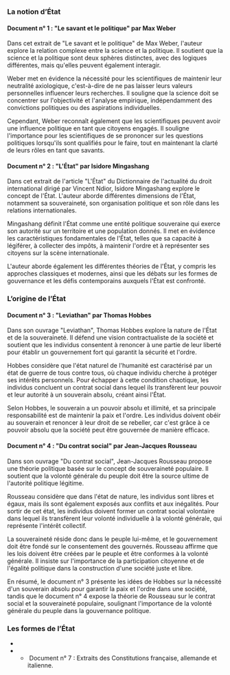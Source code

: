 ### La notion d’État

#### Document n° 1 : "Le savant et le politique" par Max Weber

Dans cet extrait de "Le savant et le politique" de Max Weber, l'auteur explore la relation complexe entre la science et la politique. Il soutient que la science et la politique sont deux sphères distinctes, avec des logiques différentes, mais qu'elles peuvent également interagir.

Weber met en évidence la nécessité pour les scientifiques de maintenir leur neutralité axiologique, c'est-à-dire de ne pas laisser leurs valeurs personnelles influencer leurs recherches. Il souligne que la science doit se concentrer sur l'objectivité et l'analyse empirique, indépendamment des convictions politiques ou des aspirations individuelles.

Cependant, Weber reconnaît également que les scientifiques peuvent avoir une influence politique en tant que citoyens engagés. Il souligne l'importance pour les scientifiques de se prononcer sur les questions politiques lorsqu'ils sont qualifiés pour le faire, tout en maintenant la clarté de leurs rôles en tant que savants.

#### Document n° 2 : "L'État" par Isidore Mingashang

Dans cet extrait de l'article "L'État" du Dictionnaire de l'actualité du droit international dirigé par Vincent Ndior, Isidore Mingashang explore le concept de l'État. L'auteur aborde différentes dimensions de l'État, notamment sa souveraineté, son organisation politique et son rôle dans les relations internationales.

Mingashang définit l'État comme une entité politique souveraine qui exerce son autorité sur un territoire et une population donnés. Il met en évidence les caractéristiques fondamentales de l'État, telles que sa capacité à légiférer, à collecter des impôts, à maintenir l'ordre et à représenter ses citoyens sur la scène internationale.

L'auteur aborde également les différentes théories de l'État, y compris les approches classiques et modernes, ainsi que les débats sur les formes de gouvernance et les défis contemporains auxquels l'État est confronté.

### L’origine de l’État

#### Document n° 3 : "Leviathan" par Thomas Hobbes

Dans son ouvrage "Leviathan", Thomas Hobbes explore la nature de l'État et de la souveraineté. Il défend une vision contractualiste de la société et soutient que les individus consentent à renoncer à une partie de leur liberté pour établir un gouvernement fort qui garantit la sécurité et l'ordre.

Hobbes considère que l'état naturel de l'humanité est caractérisé par un état de guerre de tous contre tous, où chaque individu cherche à protéger ses intérêts personnels. Pour échapper à cette condition chaotique, les individus concluent un contrat social dans lequel ils transfèrent leur pouvoir et leur autorité à un souverain absolu, créant ainsi l'État.

Selon Hobbes, le souverain a un pouvoir absolu et illimité, et sa principale responsabilité est de maintenir la paix et l'ordre. Les individus doivent obéir au souverain et renoncer à leur droit de se rebeller, car c'est grâce à ce pouvoir absolu que la société peut être gouvernée de manière efficace.

#### Document n° 4 : "Du contrat social" par Jean-Jacques Rousseau

Dans son ouvrage "Du contrat social", Jean-Jacques Rousseau propose une théorie politique basée sur le concept de souveraineté populaire. Il soutient que la volonté générale du peuple doit être la source ultime de l'autorité politique légitime.

Rousseau considère que dans l'état de nature, les individus sont libres et égaux, mais ils sont également exposés aux conflits et aux inégalités. Pour sortir de cet état, les individus doivent former un contrat social volontaire dans lequel ils transfèrent leur volonté individuelle à la volonté générale, qui représente l'intérêt collectif.

La souveraineté réside donc dans le peuple lui-même, et le gouvernement doit être fondé sur le consentement des gouvernés. Rousseau affirme que les lois doivent être créées par le peuple et être conformes à la volonté générale. Il insiste sur l'importance de la participation citoyenne et de l'égalité politique dans la construction d'une société juste et libre.

En résumé, le document n° 3 présente les idées de Hobbes sur la nécessité d'un souverain absolu pour garantir la paix et l'ordre dans une société, tandis que le document n° 4 expose la théorie de Rousseau sur le contrat social et la souveraineté populaire, soulignant l'importance de la volonté générale du peuple dans la gouvernance politique.

### Les formes de l’État

-
    
- -  Document n° 7 : Extraits des Constitutions française, allemande et italienne.